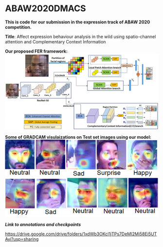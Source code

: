 # ABAW2020DMACS
<strong>This is code for our submission in the expression track of ABAW 2020 competition.</strong>


<strong>Title</strong>: Affect expression behaviour analysis in the wild using spatio-channel attention and Complementary Context Information


<strong> Our proposed FER framework:</strong>
![Proposed framework](Images/framework.png)
  
<strong> Some of GRADCAM visulaizations on Test set images using our model:</strong>
![Visualizations](Images/Visualizations_test2.png)




<strong> <em>Link to annotations and checkpoints </em></strong>


 https://drive.google.com/drive/folders/1xdWb3OKcl1jTPs7DeMI2Mi58Ei5UTAyi?usp=sharing
